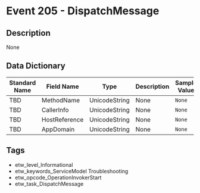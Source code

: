 # Event 205 - DispatchMessage

## Description
None

## Data Dictionary
|Standard Name|Field Name|Type|Description|Sample Value|
|---|---|---|---|---|
|TBD|MethodName|UnicodeString|None|`None`|
|TBD|CallerInfo|UnicodeString|None|`None`|
|TBD|HostReference|UnicodeString|None|`None`|
|TBD|AppDomain|UnicodeString|None|`None`|

## Tags
* etw_level_Informational
* etw_keywords_ServiceModel Troubleshooting
* etw_opcode_OperationInvokerStart
* etw_task_DispatchMessage